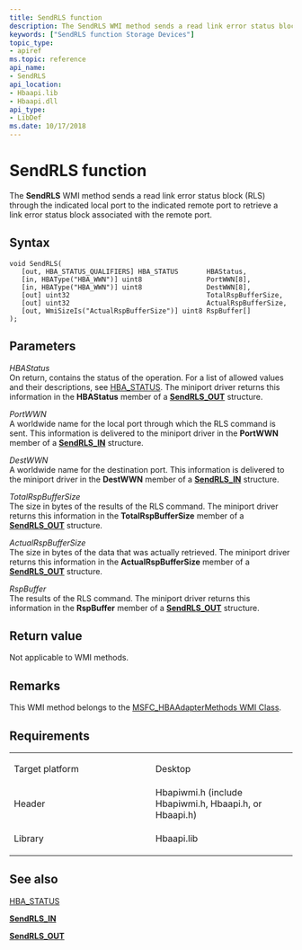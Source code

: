```yaml
---
title: SendRLS function
description: The SendRLS WMI method sends a read link error status block (RLS) through the indicated local port to the indicated remote port to retrieve a link error status block associated with the remote port.
keywords: ["SendRLS function Storage Devices"]
topic_type:
- apiref
ms.topic: reference
api_name:
- SendRLS
api_location:
- Hbaapi.lib
- Hbaapi.dll
api_type:
- LibDef
ms.date: 10/17/2018
---
```


# SendRLS function


The **SendRLS** WMI method sends a read link error status block (RLS) through the indicated local port to the indicated remote port to retrieve a link error status block associated with the remote port.

## Syntax

```ManagedCPlusPlus
void SendRLS(
   [out, HBA_STATUS_QUALIFIERS] HBA_STATUS       HBAStatus,
   [in, HBAType("HBA_WWN")] uint8                PortWWN[8],
   [in, HBAType("HBA_WWN")] uint8                DestWWN[8],
   [out] uint32                                  TotalRspBufferSize,
   [out] uint32                                  ActualRspBufferSize,
   [out, WmiSizeIs("ActualRspBufferSize")] uint8 RspBuffer[]
);
```

## Parameters

*HBAStatus*   
On return, contains the status of the operation. For a list of allowed values and their descriptions, see [HBA\_STATUS](hba-status.md). The miniport driver returns this information in the **HBAStatus** member of a [**SendRLS\_OUT**](/windows-hardware/drivers/ddi/hbapiwmi/ns-hbapiwmi-_sendrls_out) structure.

*PortWWN*   
A worldwide name for the local port through which the RLS command is sent. This information is delivered to the miniport driver in the **PortWWN** member of a [**SendRLS\_IN**](/windows-hardware/drivers/ddi/hbapiwmi/ns-hbapiwmi-_sendrls_in) structure.

*DestWWN*   
A worldwide name for the destination port. This information is delivered to the miniport driver in the **DestWWN** member of a [**SendRLS\_IN**](/windows-hardware/drivers/ddi/hbapiwmi/ns-hbapiwmi-_sendrls_in) structure.

*TotalRspBufferSize*   
The size in bytes of the results of the RLS command. The miniport driver returns this information in the **TotalRspBufferSize** member of a [**SendRLS\_OUT**](/windows-hardware/drivers/ddi/hbapiwmi/ns-hbapiwmi-_sendrls_out) structure.

*ActualRspBufferSize*   
The size in bytes of the data that was actually retrieved. The miniport driver returns this information in the **ActualRspBufferSize** member of a [**SendRLS\_OUT**](/windows-hardware/drivers/ddi/hbapiwmi/ns-hbapiwmi-_sendrls_out) structure.

*RspBuffer*   
The results of the RLS command. The miniport driver returns this information in the **RspBuffer** member of a [**SendRLS\_OUT**](/windows-hardware/drivers/ddi/hbapiwmi/ns-hbapiwmi-_sendrls_out) structure.

## Return value

Not applicable to WMI methods.

## Remarks

This WMI method belongs to the [MSFC\_HBAAdapterMethods WMI Class](msfc-hbaadaptermethods-wmi-class.md).

## Requirements

<table>
<colgroup>
<col width="50%" />
<col width="50%" />
</colgroup>
<tbody>
<tr class="odd">
<td align="left"><p>Target platform</p></td>
<td align="left">Desktop</td>
</tr>
<tr class="even">
<td align="left"><p>Header</p></td>
<td align="left">Hbapiwmi.h (include Hbapiwmi.h, Hbaapi.h, or Hbaapi.h)</td>
</tr>
<tr class="odd">
<td align="left"><p>Library</p></td>
<td align="left">Hbaapi.lib</td>
</tr>
</tbody>
</table>

## <span id="see_also"></span>See also


[HBA\_STATUS](hba-status.md)

[**SendRLS\_IN**](/windows-hardware/drivers/ddi/hbapiwmi/ns-hbapiwmi-_sendrls_in)

[**SendRLS\_OUT**](/windows-hardware/drivers/ddi/hbapiwmi/ns-hbapiwmi-_sendrls_out)

 

